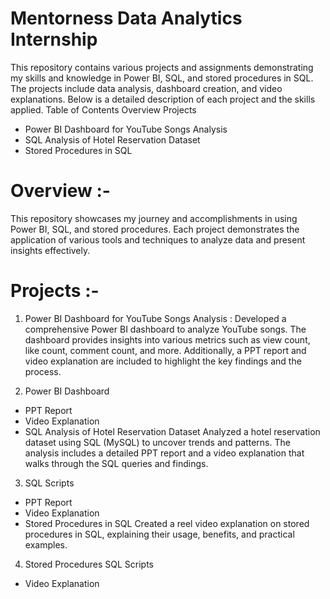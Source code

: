# Mentorness Data Analytics Internship
This repository contains various projects and assignments demonstrating my skills and knowledge in Power BI, SQL, and stored procedures in SQL. The projects include data analysis, dashboard creation, and video explanations. Below is a detailed description of each project and the skills applied.
Table of Contents
Overview
Projects
  - Power BI Dashboard for YouTube Songs Analysis
  - SQL Analysis of Hotel Reservation Dataset
  - Stored Procedures in SQL

# Overview :-
  This repository showcases my journey and accomplishments in using Power BI, SQL, and stored procedures. Each project demonstrates the application of various tools and techniques to analyze data and present insights effectively.

# Projects :-
1. Power BI Dashboard for YouTube Songs Analysis :
  Developed a comprehensive Power BI dashboard to analyze YouTube songs. The dashboard provides insights into various metrics such as view count, like count, comment count, and more.   Additionally, a PPT report and video explanation are included to highlight the key findings and the process.

2. Power BI Dashboard
  - PPT Report
  - Video Explanation
  - SQL Analysis of Hotel Reservation Dataset
  Analyzed a hotel reservation dataset using SQL (MySQL) to uncover trends and patterns. The analysis includes a detailed PPT report and a video explanation that walks through the SQL queries and findings.

3. SQL Scripts
  - PPT Report
  - Video Explanation
  - Stored Procedures in SQL
  Created a reel video explanation on stored procedures in SQL, explaining their usage, benefits, and practical examples.

4. Stored Procedures SQL Scripts
  - Video Explanation
